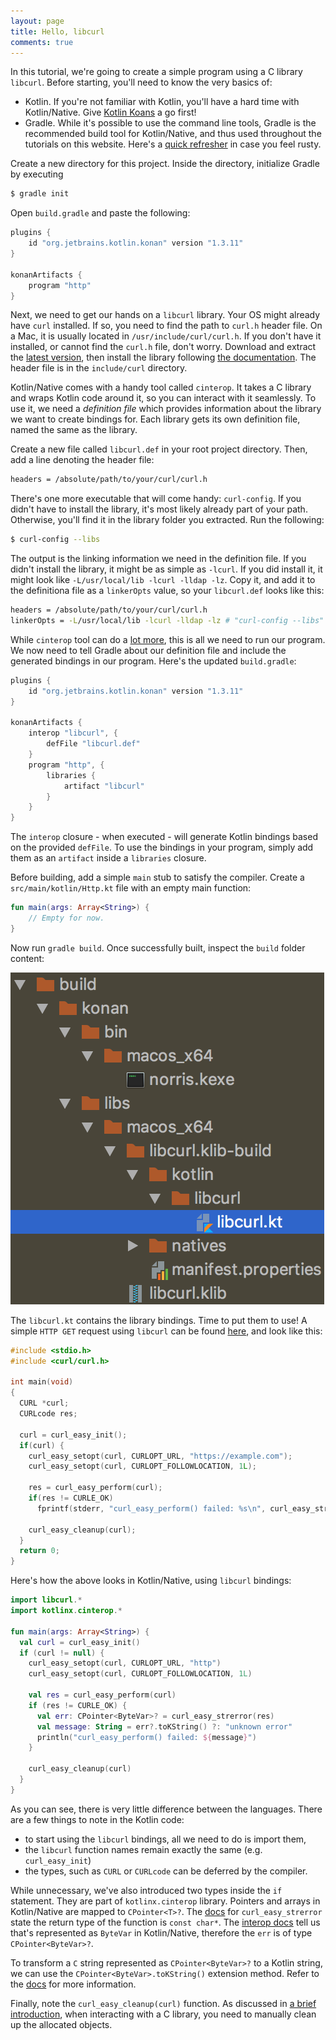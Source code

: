 ```yaml
---
layout: page
title: Hello, libcurl
comments: true
---
```


In this tutorial, we're going to create a simple program using a C library `libcurl`. Before starting, you'll need to know the very basics of:

- Kotlin. If you're not familiar with Kotlin, you'll have a hard time with Kotlin/Native. Give [Kotlin Koans][1] a go first!
- Gradle. While it's possible to use the command line tools, Gradle is the recommended build tool for Kotlin/Native,
  and thus used throughout the tutorials on this website. Here's a [quick refresher][2] in case you feel rusty.

Create a new directory for this project. Inside the directory, initialize Gradle by executing

```bash
$ gradle init
```

Open `build.gradle` and paste the following:

```gradle
plugins {
    id "org.jetbrains.kotlin.konan" version "1.3.11"
}

konanArtifacts {
    program "http"
}
```

Next, we need to get our hands on a `libcurl` library. Your OS might already have `curl` installed. If so, you need to find the path to `curl.h` header file. On a Mac, it is usually located in `/usr/include/curl/curl.h`. If you don't have it installed, or cannot find the `curl.h` file, don't worry. Download and extract the [latest version][3], then install the library following [the documentation][5]. The header file is in the `include/curl` directory.

Kotlin/Native comes with a handy tool called `cinterop`. It takes a C library and wraps Kotlin code around it, so you can interact with it seamlessly. To use it, we need a _definition file_ which provides information about the library we want to create bindings for. Each library gets its own definition file, named the same as the library.

Create a new file called `libcurl.def` in your root project directory. Then, add a line denoting the header file:

```bash
headers = /absolute/path/to/your/curl/curl.h
```

There's one more executable that will come handy: `curl-config`. If you didn't have to install the library, it's most likely already part of your path. Otherwise, you'll find it in the library folder you extracted. Run the following:

```bash
$ curl-config --libs
```

The output is the linking information we need in the definition file. If you didn't install the library, it might be as simple as `-lcurl`. If you did install it, it might look like `-L/usr/local/lib -lcurl -lldap -lz`. Copy it, and add it to the definitiona file as a `linkerOpts` value, so your `libcurl.def` looks like this:

```bash
headers = /absolute/path/to/your/curl/curl.h
linkerOpts = -L/usr/local/lib -lcurl -lldap -lz # "curl-config --libs" output
```

While `cinterop` tool can do a [lot more][4], this is all we need to run our program. We now need to tell Gradle about our definition file and include the generated bindings in our program. Here's the updated `build.gradle`:

```gradle
plugins {
    id "org.jetbrains.kotlin.konan" version "1.3.11"
}

konanArtifacts {
    interop "libcurl", {
        defFile "libcurl.def"
    }
    program "http", {
        libraries {
            artifact "libcurl"
        }
    }
}
```

The `interop` closure - when executed - will generate Kotlin bindings based on the provided `defFile`. To use the bindings in your program, simply add them as an `artifact` inside a `libraries` closure.

Before building, add a simple `main` stub to satisfy the compiler. Create a `src/main/kotlin/Http.kt` file with an empty main function:

```kotlin
fun main(args: Array<String>) {
    // Empty for now.
}
```

Now run `gradle build`. Once successfully built, inspect the `build` folder content:

![curl build](/public/assets/curl-build.png)

The `libcurl.kt` contains the library bindings. Time to put them to use! A simple `HTTP GET` request using `libcurl` can be found [here][6], and look like this:

```c
#include <stdio.h>
#include <curl/curl.h>

int main(void)
{
  CURL *curl;
  CURLcode res;

  curl = curl_easy_init();
  if(curl) {
    curl_easy_setopt(curl, CURLOPT_URL, "https://example.com");
    curl_easy_setopt(curl, CURLOPT_FOLLOWLOCATION, 1L);

    res = curl_easy_perform(curl);
    if(res != CURLE_OK)
      fprintf(stderr, "curl_easy_perform() failed: %s\n", curl_easy_strerror(res));

    curl_easy_cleanup(curl);
  }
  return 0;
}
```

Here's how the above looks in Kotlin/Native, using `libcurl` bindings:

```kotlin
import libcurl.*
import kotlinx.cinterop.*

fun main(args: Array<String>) {
  val curl = curl_easy_init()
  if (curl != null) {
    curl_easy_setopt(curl, CURLOPT_URL, "http")
    curl_easy_setopt(curl, CURLOPT_FOLLOWLOCATION, 1L)

    val res = curl_easy_perform(curl)
    if (res != CURLE_OK) {
      val err: CPointer<ByteVar>? = curl_easy_strerror(res)
      val message: String = err?.toKString() ?: "unknown error"
      println("curl_easy_perform() failed: ${message}")
    }

    curl_easy_cleanup(curl)
  }
}
```

As you can see, there is very little difference between the languages. There are a few things to note in the Kotlin code:

- to start using the `libcurl` bindings, all we need to do is import them,
- the `libcurl` function names remain exactly the same (e.g. `curl_easy_init`)
- the types, such as `CURL` or `CURLcode` can be deferred by the compiler.

While unnecessary, we've also introduced two types inside the `if` statement. They are part of `kotlinx.cinterop` library. Pointers and arrays in Kotlin/Native are mapped to `CPointer<T>?`. The [docs][7] for `curl_easy_strerror` state the return type of the function is `const char*`. The [interop docs][8] tell us that's represented as `ByteVar` in Kotlin/Native, therefore the `err` is of type `CPointer<ByteVar>?`.

To transform a `C` string represented as `CPointer<ByteVar>?` to a Kotlin string, we can use the `CPointer<ByteVar>.toKString()` extension method. Refer to the [docs][9] for more information.

Finally, note the `curl_easy_cleanup(curl)` function. As discussed in [a brief introduction](/kotlin-native), when interacting with a C library, you need to manually clean up the allocated objects.

[1]: https://play.kotlinlang.org/koans/overview
[2]: http://www.vogella.com/tutorials/Gradle/article.html
[3]: https://github.com/curl/curl/releases
[4]: https://kotlinlang.org/docs/reference/native/c_interop.html
[5]: https://github.com/curl/curl/blob/master/docs/INSTALL.md
[6]: https://curl.haxx.se/libcurl/c/simple.html
[7]: https://curl.haxx.se/libcurl/c/curl_easy_strerror.html
[8]: https://github.com/JetBrains/kotlin-native/blob/master/INTEROP.md
[9]: https://kotlinlang.org/api/latest/jvm/stdlib/kotlinx.cinterop/to-k-string.html
